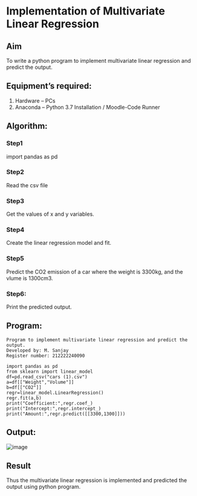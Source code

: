 # Implementation of Multivariate Linear Regression
## Aim
To write a python program to implement multivariate linear regression and predict the output.
## Equipment’s required:
1.	Hardware – PCs
2.	Anaconda – Python 3.7 Installation / Moodle-Code Runner
## Algorithm:
### Step1
import pandas as pd

### Step2
Read the csv file
### Step3
Get the values of x and y variables.

### Step4
Create the linear regression model and fit.

### Step5
Predict the CO2 emission of a car where the weight is 3300kg, and the vlume is 1300cm3.

### Step6:
Print the predicted output.

## Program:
```
Program to implement multivariate linear regression and predict the output.
Developed by: M. Sanjay
Register number: 212222240090

import pandas as pd
from sklearn import linear_model
df=pd.read_csv("cars (1).csv")
a=df[["Weight","Volume"]]
b=df[["CO2"]]
regr=linear_model.LinearRegression()
regr.fit(a,b)
print("Coefficient:",regr.coef_)
print("Intercept:",regr.intercept_)
print("Amount:",regr.predict([[3300,1300]]))
```
## Output:

![image](https://github.com/Sanjay22006832/Multivariate-Linear-Regression/assets/119830477/19fe3cfa-e543-4345-9499-c25f8bb959fe)


## Result
Thus the multivariate linear regression is implemented and predicted the output using python program.
